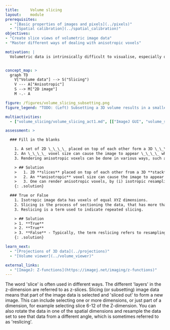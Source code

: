 ```yaml
---
title:     Volume slicing
layout:    module
prerequisites:
  - "[Basic properties of images and pixels](../pixels)"
  - "[Spatial calibration](../spatial_calibration)"
objectives:
- "Create slice views of volumetric image data"
- "Master different ways of dealing with anisotropic voxels"

motivation: |
  Volumetric data is intrinsically difficult to visualise, especially on a 2D computer monitor. Various volume rendering techniques, including VR, exist, however for quantitative image inspection, where it is critical to access the gray value of individual voxels, extracting one 2-D slice of a volume is the method of choice. Thus, such volume slicing is implemented in almost all image analysis software packages. A conceptual challenge is that microscopes often produce anisotropic data, where the voxel spacing along the z-axis is typically larger than in the x and y axes. Thus, creating a slice, e.g., in the zy plane needs to be done with special care.


concept_map: >
  graph TD
    V["Volume data"] --> S("Slicing")
    V --- A["Anisotropic"]
    S --> M["2D image"]
    M -.- A 

figure: /figures/volume_slicing_subsetting.png
figure_legend: "TODO: (Left) Subsetting a 3D volume results in a smaller 3D or 2D image. (Right) Slicing a 3D volume is a form of subsetting that results in a 2D slice." 

multiactivities:
  - ["volume_slicing/volume_slicing_act1.md", [["ImageJ GUI", "volume_slicing/volume_slicing_act1_imagej-gui.md", "markdown"], ["ImageJ Macro", "volume_slicing/volume_slicing_act1_imagej-macro.ijm", "java"], ["ImageJ Jython", "volume_slicing/volume_slicing_act1_imagej-jython.py", "python"]]]

assessment: >

  ### Fill in the blanks

    1. A set of 2D \_\_\_\_ placed on top of each other form a 3D \_\_\_\_.
    2. An \_\_\_\_ voxel size can cause the image to appear \_\_\_\_ when viewing it at an angle.
    3. Rendering anisotropic voxels can be done in various ways, such as \_\_\_\_, \_\_\_\_, or \_\_\_\_.

    > ## Solution
    >   1. 2D **slices** placed on top of each other from a 3D **stack**.
    >   2. An **anisotropic** voxel size can cause the image to appear **deformed** when viewing at a certain angle.
    >   3. One can render anisotropic voxels, by (i) isotropic resampling, (ii) just showing them as a square anyway, (iii) showing them as a rectangle.
    {: .solution}

  ### True or False
    1. Isotropic image data has voxels of equal XYZ dimensions.
    2. Slicing is the process of sectioning the data, that has more than two dimensions, along defined axes and dimensions.
    3. Reslicing is a term used to indicate repeated slicing.

    > ## Solution
    > 1. **True**
    > 2. **True**
    > 3. **False** - Typically, the term reslicing refers to resampling volumetric data from a different direction, such that the resulting image stack is a rotated version of the original stack.
    {: .solution}

learn_next:
  - "[Projections of 3D data](../projections)"
  - "[Volume viewer](../volume_viewer)"

external_links:
  - "[ImageJ: Z-functions](https://imagej.net/imaging/z-functions)"
---
```



The word 'slice' is often used in different ways. The different 'layers' in the z-dimension are referred to as z-slices. Slicing (or subsetting) image data means that part of the image data is selected and 'sliced out' to form a new image. This can include selecting one or more dimensions, or just part of a dimension, for example selecting slice 6-12 of the Z-dimension. You can also rotate the data in one of the spatial dimensions and resample the data set to see that data from a different angle, which is sometimes referred to as 'reslicing'.
